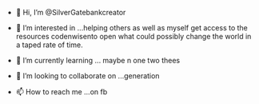- 👋 Hi, I’m @SilverGatebankcreator
- 👀 I’m interested in ...helping others as well as myself get access to the resources codenwisento open what could possibly change the world in a taped rate of time.

- 🌱 I’m currently learning ... maybe n one two thees
- 💞️ I’m looking to collaborate on ...generation
- 📫 How to reach me ...on fb


<!---
SilverGatebankcreator/SilverGatebankcreator is a ✨ special ✨ repository because its `README.md` (this file) appears on your GitHub profile.
You can click the Preview link to take a look at your changes.
--->
